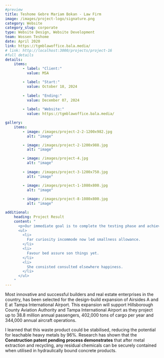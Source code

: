 ```yaml
---
#preview
title: Teshome Gebre Mariam Bokan - Law Firm
image: /images/project-logo/signature.png
category: Website
category_slug: corporate
type: Website Design, Website Development 
team: Wossen Teshome
date: April 2020
link: https://tgmblawoffice.bala.media/
# link: http://localhost:3000/projects/project-16
#full details
details:
    items:
        - label: "Client:"
          value: MSA

        - label: "Start:"
          value: October 18, 2024
        
        - label: "Ending:"
          value: December 07, 2024
        
        - label: "Website:"
          value: https://tgmblawoffice.bala.media/

gallery: 
    items:
        - image: /images/project-2-2-1200x982.jpg
          alt: "image"

        - image: /images/project-2-1200x988.jpg
          alt: "image"

        - image: /images/project-4.jpg
          alt: "image"
        
        - image: /images/project-3-1200x750.jpg
          alt: "image"

        - image: /images/project-1-1080x800.jpg
          alt: "image"
        
        - image: /images/project-8-1080x800.jpg
          alt: "image"

additional:
    heading: Project Result
    content: "
      <p>Our immediate goal is to complete the testing phase and achieve the certification, which will allow us to bring our product to market by the end of the year. We are actively engaging with waste to energy operators, concrete manufacturers, and the wider construction industry.</p>
      <ul>
        <li>
          Far curiosity incommode now led smallness allowance.
        </li>
        <li>
          Favour bed assure son things yet.
        </li>
        <li>
          She consisted consulted elsewhere happiness.
        </li>
      </ul>
    "
---
```


Most innovative and successful builders and real estate enterprises in the country, has been selected for the design-build expansion of Airsides A and E at Tampa International Airport. This expansion will support Hillsborough County Aviation Authority and Tampa International Airport as they project up to 38.8 million annual passengers, 402,000 tons of cargo per year and 344,000 annual aircraft operations.

I learned that this waste product could be stabilised, reducing the potential for leachable heavy metals by 96%. Research has shown that the **Construction patent pending process demonstrates** that after metal extraction and recycling, any residual chemicals can be securely contained when utilised in hydraulically bound concrete products.